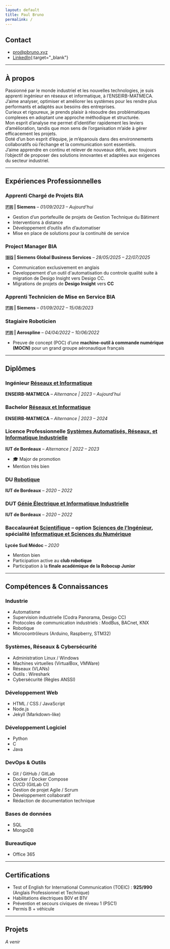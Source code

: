 ```yaml
---
layout: default
title: Paul Bruno
permalink: /
---
```


## Contact
- [pro@pbruno.xyz](mailto:pro@pbruno.xyz)  
- [LinkedIn](https://www.linkedin.com/in/paulbruno33){:target="_blank"} 

---

## À propos
Passionné par le monde industriel et les nouvelles technologies, je suis apprenti ingénieur en réseaux et informatique, à l’ENSEIRB-MATMECA.  
J’aime analyser, optimiser et améliorer les systèmes pour les rendre plus performants et adaptés aux besoins des entreprises.  
Curieux et rigoureux, je prends plaisir à résoudre des problématiques complexes en adoptant une approche méthodique et structurée.  
Mon esprit d’analyse me permet d’identifier rapidement les leviers d’amélioration, tandis que mon sens de l’organisation m’aide à gérer efficacement les projets.  
Doté d’un bon esprit d’équipe, je m’épanouis dans des environnements collaboratifs où l’échange et la communication sont essentiels.  
J’aime apprendre en continu et relever de nouveaux défis, avec toujours l’objectif de proposer des solutions innovantes et adaptées aux exigences du secteur industriel.  

---

## Expériences Professionnelles

### Apprenti Chargé de Projets BIA  
**🇫🇷 | Siemens** – *01/09/2023 – Aujourd’hui*  
- Gestion d’un portefeuille de projets de Gestion Technique du Bâtiment  
- Interventions à distance  
- Développement d’outils afin d’automatiser  
- Mise en place de solutions pour la continuité de service  

### Project Manager BIA  
**🇧🇬 | Siemens Global Business Services** – *28/05/2025 – 22/07/2025*  
- Communication exclusivement en anglais  
- Developpement d'un outil d'automatisation du controle qualité suite à migration de Desigo Insight vers Desigo CC. 
- Migrations de projets de **Desigo Insight** vers **CC**  

### Apprenti Technicien de Mise en Service BIA  
**🇫🇷 | Siemens** – *01/09/2022 – 15/08/2023*  

### Stagiaire Roboticien  
**🇫🇷 | Aerospline** – *04/04/2022 – 10/06/2022*  
- Preuve de concept (POC) d’une **machine-outil à commande numérique (MOCN)** pour un grand groupe aéronautique français  

---

## Diplômes

### Ingénieur [Réseaux et Informatique](https://formation-en.bordeaux-inp.fr/en/training-offer/titre-d-ingenieur-DING/ingenieur-specialite-reseaux-et-informatique-LUMF0009.html)
**ENSEIRB-MATMECA** – *Alternance | 2023 – Aujourd’hui*  

### Bachelor [Réseaux et Informatique](https://formation-en.bordeaux-inp.fr/en/training-offer/titre-d-ingenieur-DING/ingenieur-specialite-reseaux-et-informatique-LUMF0009.html)  
**ENSEIRB-MATMECA** – *Alternance | 2023 – 2024*  

### Licence Professionnelle [Systèmes Automatisés, Réseaux, et Informatique Industrielle](https://www.iut.u-bordeaux.fr/geii/images/Lpro/LP_GRADIGNAN_GEII_SARI_print.pdf) 
**IUT de Bordeaux** – *Alternance | 2022 – 2023*  
- 🎓 Major de promotion  
- Mention très bien  


### DU [Robotique](https://www.iut.u-bordeaux.fr/formations/ra/)
**IUT de Bordeaux** – *2020 – 2022*  

### DUT [Génie Électrique et Informatique Industrielle](https://www.iut.u-bordeaux.fr/geii/)  
**IUT de Bordeaux** – *2020 – 2022*  

### Baccalauréat [Scientifique](https://fr.wikipedia.org/wiki/Baccalaur%C3%A9at_scientifique) – option [Sciences de l’Ingénieur](https://fr.wikipedia.org/wiki/Sciences_de_l%27ing%C3%A9nieur#:~:text=En%20France-,Enseignement%20au%20lyc%C3%A9e,que%20qu'enseignement%20de%20sp%C3%A9cialit%C3%A9.), spécialité [Informatique et Sciences du Numérique](https://fr.wikipedia.org/wiki/Informatique_et_sciences_du_num%C3%A9rique)  
**Lycée Sud Médoc** – *2020*  
- Mention bien  
- Participation active au **club robotique**  
- Participation à la **finale académique de la Robocup Junior**  

---

## Compétences & Connaissances

### Industrie
- Automatisme  
- Supervision industrielle (Codra Panorama, Desigo CC)  
- Protocoles de communication industriels : ModBus, BACnet, KNX  
- Robotique    
- Microcontrôleurs (Arduino, Raspberry, STM32)  


### Systèmes, Réseaux & Cybersécurité
- Administration Linux / Windows
- Machines virtuelles (VirtualBox, VMWare)
- Réseaux (VLANs)  
- Outils : Wireshark  
- Cybersécurité (Règles ANSSI)

### Développement Web
- HTML / CSS / JavaScript  
- Node.js  
- Jekyll (Markdown-like)  

### Développement Logiciel
- Python  
- C  
- Java  

### DevOps & Outils
- Git / GitHub / GitLab  
- Docker / Docker Compose  
- CI/CD (GitLab CI)  
- Gestion de projet Agile / Scrum  
- Développement collaboratif  
- Rédaction de documentation technique  

### Bases de données
- SQL  
- MongoDB  

### Bureautique
- Office 365   

---

## Certifications
- Test of English for International Communication (TOEIC) : **925/990** (Anglais Professionnel et Technique)
- Habilitations électriques B0V et B1V  
- Prévention et secours civiques de niveau 1 (PSC1)  
- Permis B + véhicule  

---

## Projets
*A venir*  
